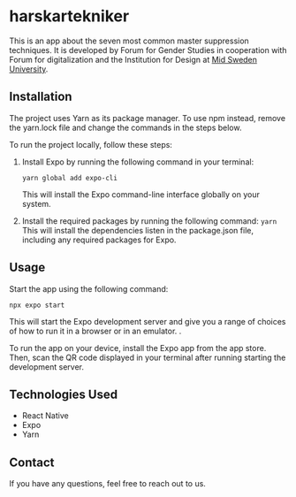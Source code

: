# harskartekniker
This is an app about the seven most common master suppression techniques.  It is developed by Forum for Gender Studies in cooperation with Forum for digitalization and the Institution for Design at [Mid Sweden University](https://www.miun.se/en/).

## Installation
The project uses Yarn as its package manager. To use npm instead, remove the yarn.lock file and change the commands in the steps below.

To run the project locally, follow these steps:

1. Install Expo by running the following command in your terminal:

   `yarn global add expo-cli`

   This will install the Expo command-line interface globally on your system.

2. Install the required packages by running the following  command:
   `yarn`
   This will install the dependencies listen in the package.json file, including any required packages for Expo.


## Usage
Start the app using the following command:

`npx expo start`

This will start the Expo development server and give you a range of choices of how to run it in a browser or in an emulator. .

To run the app on your device, install the Expo app from the app store. Then, scan the QR code displayed in your terminal after running starting the development server.

## Technologies Used

- React Native
- Expo
- Yarn

## Contact
If you have any questions, feel free to reach out to us.
